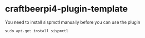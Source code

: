 # craftbeerpi4-plugin-template


You need to install sispmctl manually before you can use the plugin

`sudo apt-get install sispmctl`

